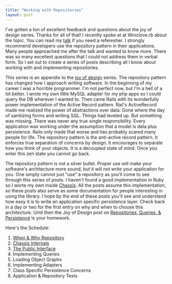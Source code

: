 ```yaml
---
title: "Working with Repositories"
layout: post
---
```


I've gotten a ton of excellent feedback and questions about the joy of
design series. Thanks for all of that! I recently spoke at at
Wroclove.rb about the topic. You can read my
[talk](/2014/03/rethinking-application-architecture-talk) if you need
a referesher. I strongly recommend developers use the repository
pattern in their applications. Many people approached me after the
talk and wanted to know more. There was so many excellent questions
that I could not address them in verbal form. So I set out to create a
series of posts describing all I know about working with and
implementing repositories.

This series is an appendix to the [joy of
design](/2014/01/rediscovering-the-joy-of-design/) series. The
repository pattern has changed how I approach writing software. In the
beginning of my career I was a horrible programmer. I'm not perfect
now, but I'm a hell of a lot better. I wrote my own little MySQL
adapter for my php apps so I could query the DB wherever I wanted to.
Then came Rails with its wonderfully power implementation of the
Active Record pattern. Rail's ActiveRecord made me realized the power
of abstractions over data. Gone where the day of sanitizing forms and
writing SQL. Things had leveled up. But something was missing. There
was never any true single responsibility. Every application was working
under the assumption that a model is data plus persistence. Rails only
made that worse and has probably scared many people for life. The
repository pattern is the anti-active record pattern. It enforces true
separation of concerns by design. It encourages to separate how you
think of your objects. It is a decoupled state of mind. Once you enter
this zen state you cannot go back.

The repository pattern is not a silver bullet. Proper use will make
your software's architecture more sound, but it will not write your
application for you. One simply cannot just "use" a repository as
you'll come to see through this series of posts. I haven't found a
good implementation in Ruby so I worte my own inside
[Chassis](https://github.com/ahawkins/chassis). All the posts assume
this implementation, so these posts also serve as some documentation
for people interesting in using the library. I hope by the end of
these posts you'll see and understand how easy it is to write an
application specific persistence layer. Check back in a day or two for
the first entry on why and when to choose this architecture. Until
then the Joy of Design post on [Repositories, Queries, &
Persistence](/2014/01/pesistence_with_repository_and_query_patterns/)
is your homework.

Here's the Schedule:

1. [When & Why Repository](/2014/04/repositories-when-and-why/)
2. [Chassis Internals](/2014/04/repositories-chassis-internals/)
2. [The Public Interface](2014/04/repositories-the-public-interface/)
3. Implementing Queries
4. Loading Object Graphs
5. Implementing Adapters
6. Class Specific Persistence Concerns
7. Application & Repository Tests
